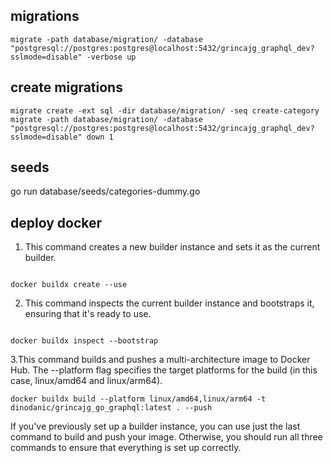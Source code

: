 ## migrations

```
migrate -path database/migration/ -database "postgresql://postgres:postgres@localhost:5432/grincajg_graphql_dev?sslmode=disable" -verbose up
```

## create migrations

```
migrate create -ext sql -dir database/migration/ -seq create-category
migrate -path database/migration/ -database "postgresql://postgres:postgres@localhost:5432/grincajg_graphql_dev?sslmode=disable" down 1

```

## seeds

go run database/seeds/categories-dummy.go

## deploy docker

1. This command creates a new builder instance and sets it as the current builder.

```

docker buildx create --use
```

2. This command inspects the current builder instance and bootstraps it, ensuring that it's ready to use.

```

docker buildx inspect --bootstrap
```

3.This command builds and pushes a multi-architecture image to Docker Hub. The --platform flag specifies the target platforms for the build (in this case, linux/amd64 and linux/arm64).

```
docker buildx build --platform linux/amd64,linux/arm64 -t dinodanic/grincajg_go_graphql:latest . --push
```

If you've previously set up a builder instance, you can use just the last command to build and push your image. Otherwise, you should run all three commands to ensure that everything is set up correctly.
